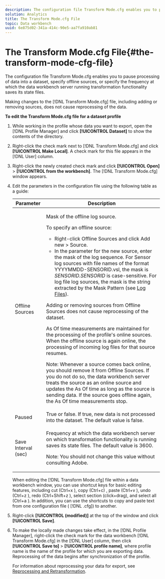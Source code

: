 ```yaml
---
description: The configuration file Transform Mode.cfg enables you to pause processing of data into a dataset, specify offline sources, or specify the frequency at which the data workbench server running transformation functionality saves its state files.
solution: Analytics
title: The Transform Mode.cfg File
topic: Data workbench
uuid: 6e875d02-341a-414c-90e5-aa7fa910ab81
---
```


# The Transform Mode.cfg File{#the-transform-mode-cfg-file}

The configuration file Transform Mode.cfg enables you to pause processing of data into a dataset, specify offline sources, or specify the frequency at which the data workbench server running transformation functionality saves its state files.

Making changes to the [!DNL Transform Mode.cfg] file, including adding or removing sources, does not cause reprocessing of the data.

**To edit the Transform Mode.cfg file for a dataset profile** 

1. While working in the profile whose data you want to export, open the [!DNL Profile Manager] and click **[!UICONTROL Dataset]** to show the contents of the directory.
1. Right-click the check mark next to [!DNL Transform Mode.cfg] and click **[!UICONTROL Make Local]**. A check mark for this file appears in the [!DNL User] column.
1. Right-click the newly created check mark and click **[!UICONTROL Open]** > **[!UICONTROL from the workbench]**. The [!DNL Transform Mode.cfg] window appears.
1. Edit the parameters in the configuration file using the following table as a guide:

   <table id="table_9FC00BD54FD8439DA17AEF61AC2ACD50"> 
    <thead> 
    <tr> 
    <th colname="col1" class="entry"> Parameter </th> 
    <th colname="col2" class="entry"> Description </th> 
    </tr> 
    </thead>
    <tbody> 
    <tr> 
    <td colname="col1"> Offline Sources </td> 
    <td colname="col2"> <p>Mask of the offline log source. </p> <p> To specify an offline source: </p> 
    <ul id="ul_B93F945A697C4882ADE420438712B0B0"> 
     <li id="li_617C04FE9F1C4E998394F224CFEA21F3"> Right-click <span class="uicontrol"> Offline Sources</span> and click <span class="uicontrol"> Add new</span> &gt; <span class="uicontrol"> Source</span>. </li> 
    <li id="li_B263A294D1F14D62BBAA5DBF3B388C38"> In the parameter for the new source, enter the mask of the log sequence. For Sensor log sources with file names of the format <span class="filepath"> YYYYMMDD-SENSORID.vsl</span>, the mask is <i>SENSORID.SENSORID</i> is case-sensitive. For log file log sources, the mask is the string extracted by the <span class="wintitle"> Mask Pattern</span> (see <a href="../../../../home/c-dataset-const-proc/c-log-proc-config-file/c-log-sources.md#concept-3d4fb817c057447d90f166b1183b461e"> Log Files</a>). </li> 
    </ul> <p> Adding or removing sources from <span class="wintitle"> Offline Sources</span> does not cause reprocessing of the dataset. </p> <p> As Of time measurements are maintained for the processing of the profile's online sources. When the offline source is again online, the processing of incoming log files for that source resumes. </p> <p> <p>Note: Whenever a source comes back online, you should remove it from <span class="wintitle"> Offline Sources</span>. If you do not do so, the data workbench server treats the source as an online source and updates the As Of time as long as the source is sending data. If the source goes offline again, the As Of time measurements stop. </p> </p> </td> 
    </tr> 
    <tr> 
    <td colname="col1"> Paused </td> 
    <td colname="col2"> True or false. If true, new data is not processed into the dataset. The default value is false. </td> 
    </tr> 
    <tr> 
    <td colname="col1"> Save Interval (sec) </td> 
    <td colname="col2"> <p>Frequency at which the data workbench server on which transformation functionality is running saves its state files. The default value is 3600. </p> <p> <p>Note:  You should not change this value without consulting Adobe. </p> </p> </td> 
    </tr> 
    </tbody> 
   </table>    
    
    When editing the [!DNL Transform Mode.cfg] file within a data workbench window, you can use shortcut keys for basic editing features, including cut (Ctrl+x ), copy (Ctrl+c) , paste (Ctrl+v ), undo (Ctrl+z ), redo (Ctrl+Shift+z ), select section (click+drag), and select all (Ctrl+a ). In addition, you can use the shortcuts to copy and paste text from one configuration file ( [!DNL .cfg]) to another. 
    
1. Right-click **[!UICONTROL (modified)]** at the top of the window and click **[!UICONTROL Save]**.
1. To make the locally made changes take effect, in the [!DNL Profile Manager], right-click the check mark for the data workbench [!DNL Transform Mode.cfg] in the [!DNL User] column, then click **[!UICONTROL Save to]** > **[!UICONTROL profile name]**, where profile name is the name of the profile for which you are exporting data. Reprocessing of the data begins after synchronization of the profile.

   For information about reprocessing your data for export, see [Reprocessing and Retransformation](../../../../home/c-dataset-const-proc/c-reproc-retrans/c-reproc-retrans.md#concept-6d82a173e4ab4111b673e7c2477d0823). 

